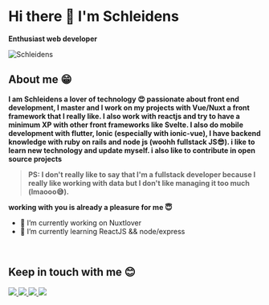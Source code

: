 # Hi there 👋 I'm Schleidens


**Enthusiast web developer** 


  <img align="center" alt="Schleidens" src="https://cdn.dribbble.com/users/1059583/screenshots/4171367/coding-freak.gif" />
  
  ## About me &#128513;
  <p>
  <b>
  I am Schleidens a lover of technology &#128525; passionate about front end development, I master and I work on my projects with Vue/Nuxt a front framework that I really like.
  I also work with reactjs and try to have a minimum XP with other front frameworks like Svelte.
I also do mobile development with flutter, Ionic (especially with ionic-vue), I have backend knowledge with ruby on rails and node js (woohh fullstack JS&#128526;).
  i like to learn new technology and update myself. i also like to contribute in open source projects

  >PS: I don't really like to say that I'm a fullstack developer because I really like working with data but I don't like managing it too much (lmaooo&#128517;).

  working with you is already a pleasure for me &#128519;
  </b>
  </p>

- 🔭 I’m currently working on Nuxtlover
- 🌱 I’m currently learning ReactJS && node/express

<br>

## Keep in touch with me 😊
<a href="https://twitter.com/alectineschlei">
<img src="https://img.shields.io/twitter/follow/Alectineschlei?color=blue&label=follow&logo=twitter&logoColor=white&style=for-the-badge" />
</a>
<a href="https://instagram.com/schleidens.dev">
<img src="https://img.shields.io/badge/Instagram-E4405F?style=for-the-badge&logo=instagram&logoColor=white" />
</a>
<a href="https://linkedin.com/in/alectineschleidens">
<img src="https://img.shields.io/badge/LinkedIn-0077B5?style=for-the-badge&logo=linkedin&logoColor=white" />
</a>
<a href="https://facebook.com/elhermano.dejesus">
<img src="https://img.shields.io/badge/Facebook-1877F2?style=for-the-badge&logo=facebook&logoColor=white" />
</a>
